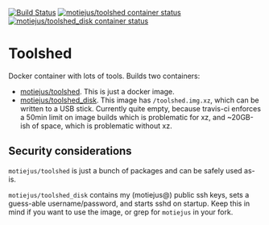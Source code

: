 [![Build Status](https://travis-ci.org/motiejus/toolshed.svg?branch=master)](https://travis-ci.org/motiejus/toolshed)
[![motiejus/toolshed container status](https://images.microbadger.com/badges/image/motiejus/toolshed.svg)](https://microbadger.com/images/motiejus/toolshed "Docker image badger from microbadger.com")
[![motiejus/toolshed_disk container status](https://images.microbadger.com/badges/image/motiejus/toolshed_disk.svg)](https://microbadger.com/images/motiejus/toolshed_disk "Docker image badger from microbadger.com")

# Toolshed

Docker container with lots of tools. Builds two containers:

* [motiejus/toolshed](https://hub.docker.com/r/motiejus/toolshed/). This is
  just a docker image.
* [motiejus/toolshed_disk](https://hub.docker.com/r/motiejus/toolshed_disk/).
  This image has `/toolshed.img.xz`, which can be written to a USB stick.
  Currently quite empty, because travis-ci enforces a 50min limit on image
  builds which is problematic for xz, and ~20GB-ish of space, which is
  problematic without xz.

## Security considerations

`motiejus/toolshed` is just a bunch of packages and can be safely used as-is.

`motiejus/toolshed_disk` contains my (motiejus@) public ssh keys, sets a
guess-able username/password, and starts sshd on startup. Keep this in
mind if you want to use the image, or grep for `motiejus` in your fork.
